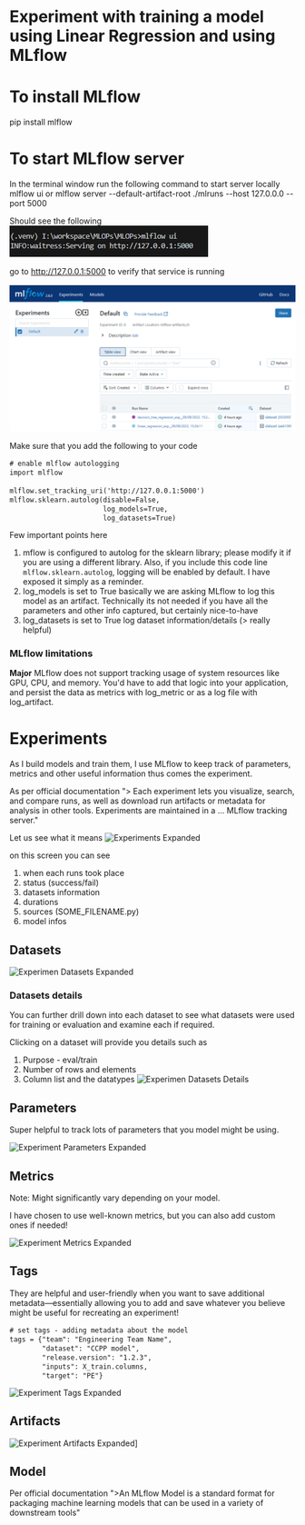 # Experiment with training a model using Linear Regression and using MLflow

# To install MLflow 
pip install mlflow

# To start MLflow server
In the terminal window run the following command to start server locally
mlflow ui
or
mlflow server --default-artifact-root ./mlruns --host 127.0.0.0 --port 5000

Should see the following
![Starting MLflow](static/screenshoots/MlFlow_Start_Command.png)

go to http://127.0.0.1:5000 to verify that service is running

![Main Screen](static/screenshoots/MlFlow_Experiments.png)

Make sure that you add the following to your code
```
# enable mlflow autologging
import mlflow

mlflow.set_tracking_uri('http://127.0.0.1:5000')
mlflow.sklearn.autolog(disable=False,
                       log_models=True,
                       log_datasets=True)
```
Few important points here
1. mflow is configured to autolog for the sklearn library; please modify it if you are using a different library. Also, if you include this code line 
```mlflow.sklearn.autolog```, logging will be enabled by default. I have exposed it simply as a reminder.
1. log_models is set to True
        basically we are asking MLflow to log this model as an artifact. Technically its not needed if you have all the parameters and other info captured, but certainly nice-to-have
1. log_datasets is set to True
        log dataset information/details (> really helpful)

### MLflow limitations

**Major** MLflow does not support tracking usage of system resources like GPU, CPU, and memory. You'd have to add that logic into your application, and persist the data as metrics with log_metric or as a log file with log_artifact.

# Experiments 

As I build models and train them, I use MLflow to keep track of parameters, metrics and other useful information thus comes the experiment. 

As per official documentation "> Each experiment lets you visualize, search, and compare runs, as well as download run artifacts or metadata for analysis in other tools. Experiments are maintained in a ... MLflow tracking server."

Let us see what it means
![Experiments Expanded](static/screenshoots/MlFlow_Experiments_Expanded.png)

on this screen you can see 
1. when each runs took place
1. status (success/fail)
1. datasets information
1. durations
1. sources (SOME_FILENAME.py)
1. model infos


## Datasets
![Experimen Datasets Expanded](static/screenshoots/MlFlow_Experiments_Expanded_Datasets.png)

### Datasets details 
You can further drill down into each dataset to see what datasets were used for training or evaluation and examine each if required.

Clicking on a dataset will provide you details such as
1. Purpose - eval/train
1. Number of rows and elements
1. Column list and the datatypes
![Experimen Datasets Details](static/screenshoots/MlFlow_Experiments_Expanded_Datasets_Drill.png)


## Parameters
Super helpful to track lots of parameters that you model might be using. 

![Experiment Parameters Expanded](static/screenshoots/MlFlow_Experiments_Expanded_Parameters.png)


## Metrics
Note: Might significantly vary depending on your model. 

I have chosen to use well-known metrics, but you can also add custom ones if needed!

![Experiment Metrics Expanded](static/screenshoots/MlFlow_Experiments_Expanded_Metrics.png)


## Tags

They are helpful and user-friendly when you want to save additional metadata—essentially allowing you to add and save whatever you believe might be useful for recreating an experiment!
```
# set tags - adding metadata about the model
tags = {"team": "Engineering Team Name",
        "dataset": "CCPP model",
        "release.version": "1.2.3",
        "inputs": X_train.columns,
        "target": "PE"}
```

![Experiment Tags Expanded](static/screenshoots/MlFlow_Experiments_Expanded_Tags.png)


## Artifacts
![Experiment Artifacts Expanded](static/screenshoots/MlFlow_Experiments_Expanded_Artifacts.png)]


## Model

Per official documentation ">An MLflow Model is a standard format for packaging machine learning models that can be used in a variety of downstream tools"
